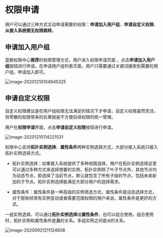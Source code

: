 # 权限申请

用户可以通过三种方式主动申请需要的权限：**申请加入用户组**、**申请自定义权限**、**从接入系统侧无权限跳转**。

## 申请加入用户组

蓝鲸权限中心**推荐**的权限管理方式，用户进入权限申请页面 ，点击**申请加入用户组**按钮进行申请，在申请用户组列表页面，用户只需要通过关键词搜索到需要的用户组，申请加入即可。

![image-20201210104945325](../快速入门/ApplyToGroups/image-20201210104945325.png)

## 申请自定义权限

自定义权限建议是在用户组权限无法满足的情况下才申请，自定义权限虽然灵活，但零散的权限带来的后果就是不方便后续权限的统一管理。

用户在**权限申请**界面，点击**申请自定义权限**按钮进行申请。

![image-20201210114221531](PermissionsApply/image-20201210114221531.png)

权限中心支持**拓扑实例选择**、**属性条件**两种实例选择方式，大部分接入系统只接入拓扑实例选择方式。

- 拓扑实例选择：如果接入系统提供了多种视图选择，用户在拓扑实例选择这里可以通过多种方式来选择想要的实例，拓扑实例除了叶子节点外，其他节点均为动态节点，即选择了当前节点，默认就包含了所有子级的节点，包括未来新加的子节点。拓扑实例选择能满足大部分用户的选择需求。

- 属性条件：属性条件是一种高级的实例筛选方式，属性条件是动态选择方式，对于那些经常有实例变动或者需要范围权限的用户来说，属性条件是更好的方式。

一组实例选择，可以通过**拓扑实例选择**或**属性条件**，也可以组合使用，组合使用时，拓扑实例和属性条件是**且**的关系。多组实例之间是`或`的关系。

![image-20200921211124608](PermissionsApply/image-20200921211124608.png)

